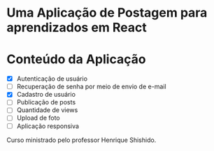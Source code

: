 # Uma Aplicação de Postagem para aprendizados em React

# Conteúdo da Aplicação
- [x] Autenticação de usuário
- [ ] Recuperação de senha por meio de envio de e-mail
- [x] Cadastro de usuário
- [ ] Publicação de posts
- [ ] Quantidade de views
- [ ] Upload de foto
- [ ] Aplicação responsiva

Curso ministrado pelo professor Henrique Shishido.
